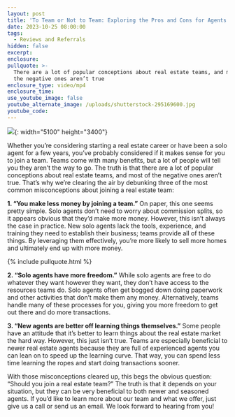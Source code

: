 ```yaml
---
layout: post
title: 'To Team or Not to Team: Exploring the Pros and Cons for Agents'
date: 2023-10-25 08:00:00
tags:
  - Reviews and Referrals
hidden: false
excerpt:
enclosure:
pullquote: >-
  There are a lot of popular conceptions about real estate teams, and most of
  the negative ones aren’t true
enclosure_type: video/mp4
enclosure_time:
use_youtube_image: false
youtube_alternate_image: /uploads/shutterstock-295169600.jpg
youtube_code:
---
```

![](/uploads/shutterstock-295169600.jpg){: width="5100" height="3400"}

Whether you’re considering starting a real estate career or have been a solo agent for a few years, you’ve probably considered if it makes sense for you to join a team. Teams come with many benefits, but a lot of people will tell you they aren’t the way to go. The truth is that there are a lot of popular conceptions about real estate teams, and most of the negative ones aren’t true. That’s why we’re clearing the air by debunking three of the most common misconceptions about joining a real estate team:

**1\. “You make less money by joining a team.”** On paper, this one seems pretty simple. Solo agents don’t need to worry about commission splits, so it appears obvious that they’d make more money. However, this isn’t always the case in practice. New solo agents lack the tools, experience, and training they need to establish their business; teams provide all of these things. By leveraging them effectively, you’re more likely to sell more homes and ultimately end up with more money.

{% include pullquote.html %}

**2\. “Solo agents have more freedom.”** While solo agents are free to do whatever they want however they want, they don’t have access to the resources teams do. Solo agents often get bogged down doing paperwork and other activities that don’t make them any money. Alternatively, teams handle many of these processes for you, giving you more freedom to get out there and do more transactions.&nbsp;

**3\. “New agents are better off learning things themselves.”** Some people have an attitude that it’s better to learn things about the real estate market the hard way. However, this just isn’t true. Teams are especially beneficial to newer real estate agents because they are full of experienced agents you can lean on to speed up the learning curve. That way, you can spend less time learning the ropes and start doing transactions sooner. &nbsp;&nbsp;&nbsp;

With those misconceptions cleared up, this begs the obvious question: “Should you join a real estate team?” The truth is that it depends on your situation, but they can be very beneficial to both newer and seasoned agents. If you’d like to learn more about our team and what we offer, just give us a call or send us an email. We look forward to hearing from you!